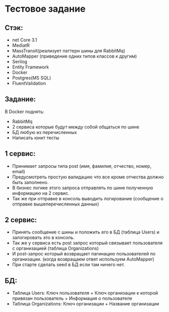 # Тестовое задание

## Стэк:
- net Core 3.1
- MediatR
- MassTransit(реализует паттерн шины для RabbitMq)
- AutoMapper (приведение одних типов классов к другим)
- Serilog
- Entity Framework
- Docker
- Postgres(MS SQL)
- FluentValidation

## Задание:
В Docker поднять:
- RabbitMq
- 2 сервиса которые будут между собой общаться по шине
- БД любую из перечисленных
- Написать юнит тесты
## 1 сервис:
- Принимает запросы типа post (имя, фамилия, отчество, номер, email)
- Предусмотреть простую валидацию что все кроме отчества должно быть заполнено.
- В бизнес логике этого запроса отправлять по шине полученную информацию на 2 сервис.
- Так же при отправке в консоль выводить логирование (сообщение о отправке вышеперечисленных данных)
## 2 сервис:
- Принять сообщение с шины и положить его в БД (таблица Users) и залогировать это в консоль.
- Так же у сервиса есть post запрос который связывает пользователя с организацией (таблица Organizations)
- И post-запрос который возвращает пагинацию пользователей по организации. (когда возвращаем ответ используем AutoMapper)
- При старте сделать seed в БД если там ничего нет.
## БД:
- Таблица Users:
Ключ пользователя + Ключ организации к которой привязан пользователь + Информация о пользователе
- Таблица Organizations:
Ключ организации + Название организации
